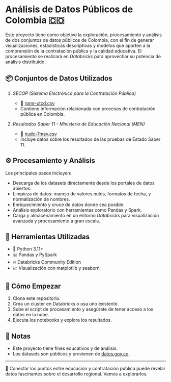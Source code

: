 # Análisis de Datos Públicos de Colombia 🇨🇴

Este proyecto tiene como objetivo la exploración, procesamiento y análisis de dos conjuntos de datos públicos de Colombia, con el fin de generar visualizaciones, estadísticas descriptivas y modelos que aporten a la comprensión de la contratación pública y la calidad educativa. El procesamiento se realizará en *Databricks* para aprovechar su potencia de análisis distribuido.

## 📦 Conjuntos de Datos Utilizados

1. *SECOP (Sistema Electrónico para la Contratación Pública)*  
   - 📄 [rpmr-utcd.csv](https://www.datos.gov.co/resource/rpmr-utcd.csv)  
   - Contiene información relacionada con procesos de contratación pública en Colombia.

2. *Resultados Saber 11 - Ministerio de Educación Nacional (MEN)*  
   - 📄 [nudc-7mev.csv](https://www.datos.gov.co/resource/nudc-7mev.csv)  
   - Incluye datos sobre los resultados de las pruebas de Estado Saber 11.

## ⚙ Procesamiento y Análisis

Los principales pasos incluyen:

- Descarga de los datasets directamente desde los portales de datos abiertos.
- Limpieza de datos: manejo de valores nulos, formatos de fecha, y normalización de nombres.
- Enriquecimiento y cruce de datos donde sea posible.
- Análisis exploratorio con herramientas como Pandas y Spark.
- Carga y almacenamiento en un entorno *Databricks* para visualización avanzada y procesamiento a gran escala.

## 🧰 Herramientas Utilizadas

- 🐍 Python 3.11+
- 📊 Pandas y PySpark
- 🔥 Databricks Community Edition
- 📈 Visualización con matplotlib y seaborn

## 🚀 Cómo Empezar

1. Clona este repositorio.
2. Crea un cluster en Databricks o usa uno existente.
3. Sube el script de procesamiento y asegúrate de tener acceso a los datos en la nube.
4. Ejecuta los notebooks y explora los resultados.

## 📌 Notas

- Este proyecto tiene fines educativos y de análisis.  
- Los datasets son públicos y provienen de [datos.gov.co](https://www.datos.gov.co/).

---

🎯 Conectar los puntos entre educación y contratación pública puede revelar datos fascinantes sobre el desarrollo regional. Vamos a explorarlos.